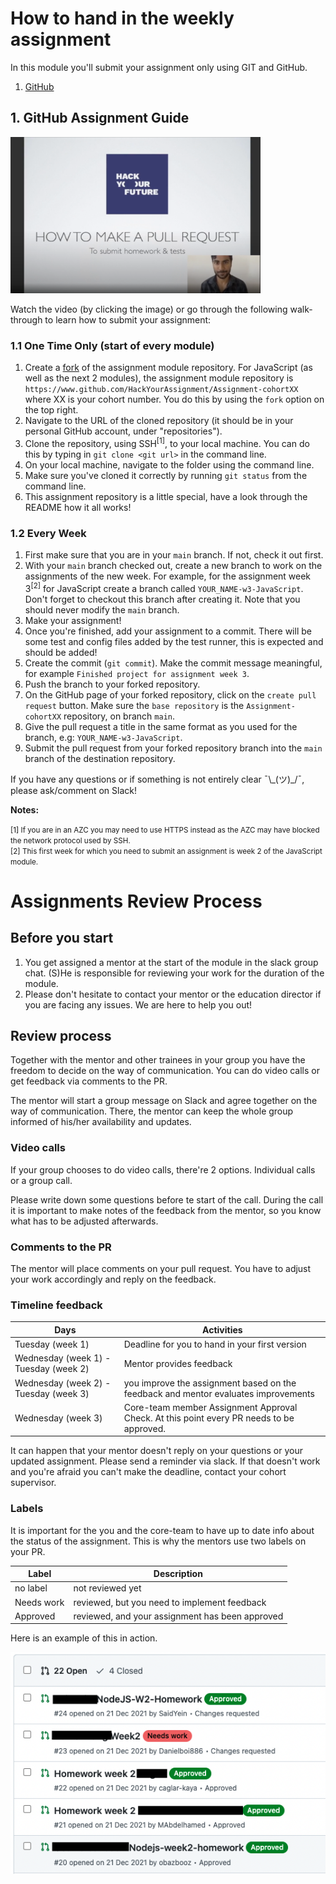 # How to hand in the weekly assignment

In this module you'll submit your assignment only using GIT and GitHub.

1. [GitHub](https://www.github.com/HackYourFuture/JavaScript)

## 1. GitHub Assignment Guide

<a href="http://www.youtube.com/watch?feature=player_embedded&v=CpYARPYGQU8" target="_blank"><img src="./assets/submit-homework.png" width="400" height="250" alt="HYF Video" /></a>

Watch the video (by clicking the image) or go through the following walk-through to learn how to submit your assignment:

### 1.1 One Time Only (start of every module)

1. Create a [fork](https://help.github.com/en/articles/fork-a-repo) of the assignment module repository. For JavaScript (as well as the next 2 modules), the assignment module repository is `https://www.github.com/HackYourAssignment/Assignment-cohortXX` where XX is your cohort number. You do this by using the `fork` option on the top right.
2. Navigate to the URL of the cloned repository (it should be in your personal GitHub account, under "repositories").
3. Clone the repository, using SSH<sup>[1]</sup>, to your local machine. You can do this by typing in `git clone <git url>` in the command line.
4. On your local machine, navigate to the folder using the command line.
5. Make sure you've cloned it correctly by running `git status` from the command line.
6. This assignment repository is a little special, have a look through the README how it all works!

### 1.2 Every Week

1. First make sure that you are in your `main` branch. If not, check it out first.
2. With your `main` branch checked out, create a new branch to work on the assignments of the new week. For example, for the assignment week 3<sup>[2]</sup> for JavaScript create a branch called `YOUR_NAME-w3-JavaScript`. Don't forget to checkout this branch after creating it. Note that you should never modify the `main` branch.
3. Make your assignment!
4. Once you're finished, add your assignment to a commit. There will be some test and config files added by the test runner, this is expected and should be added!
5. Create the commit (`git commit`). Make the commit message meaningful, for example `Finished project for assignment week 3`.
6. Push the branch to your forked repository.
7. On the GitHub page of your forked repository, click on the `create pull request` button. Make sure the `base repository` is the `Assignment-cohortXX` repository, on branch `main`.
8. Give the pull request a title in the same format as you used for the branch, e.g: `YOUR_NAME-w3-JavaScript`.
9. Submit the pull request from your forked repository branch into the `main` branch of the destination repository.

If you have any questions or if something is not entirely clear ¯\\\_(ツ)\_/¯, please ask/comment on Slack!

**Notes:**

<small>
[1] If you are in an AZC you may need to use HTTPS instead as the AZC may have blocked the network protocol used by SSH.<br>
[2] This first week for which you need to submit an assignment is week 2 of the JavaScript module.

</small>

# Assignments Review Process

## Before you start

1. You get assigned a mentor at the start of the module in the slack group chat. (S)He is responsible for reviewing your work for the duration of the module.
2. Please don't hesitate to contact your mentor or the education director if you are facing any issues. We are here to help you out!

## Review process

Together with the mentor and other trainees in your group you have the freedom to decide on the way of communication. You can do video calls or get feedback via comments to the PR.

The mentor will start a group message on Slack and agree together on the way of communication. There, the mentor can keep the whole group informed of his/her availability and updates.

### Video calls

If your group chooses to do video calls, there're 2 options. Individual calls or a group call.

Please write down some questions before te start of the call. During the call it is important to make notes of the feedback from the mentor, so you know what has to be adjusted afterwards.

### Comments to the PR

The mentor will place comments on your pull request. You have to adjust your work accordingly and reply on the feedback.

### Timeline feedback

| Days                                  | Activities                                                                               |
| ------------------------------------- | ---------------------------------------------------------------------------------------- |
| Tuesday (week 1)                      | Deadline for you to hand in your first version                                           |
| Wednesday (week 1) - Tuesday (week 2) | Mentor provides feedback                                                                 |
| Wednesday (week 2) - Tuesday (week 3) | you improve the assignment based on the feedback and mentor evaluates improvements       |
| Wednesday (week 3)                    | Core-team member Assignment Approval Check. At this point every PR needs to be approved. |

It can happen that your mentor doesn't reply on your questions or your updated assignment. Please send a reminder via slack. If that doesn't work and you're afraid you can't make the deadline, contact your cohort supervisor.

### Labels

It is important for the you and the core-team to have up to date info about the status of the assignment. This is why the mentors use two labels on your PR.

| Label      | Description                                     |
| ---------- | ----------------------------------------------- |
| no label   | not reviewed yet                                |
| Needs work | reviewed, but you need to implement feedback    |
| Approved   | reviewed, and your assignment has been approved |

Here is an example of this in action.

![labels](https://github.com/HackYourFuture/mentors/blob/main/assets/labels.png)
